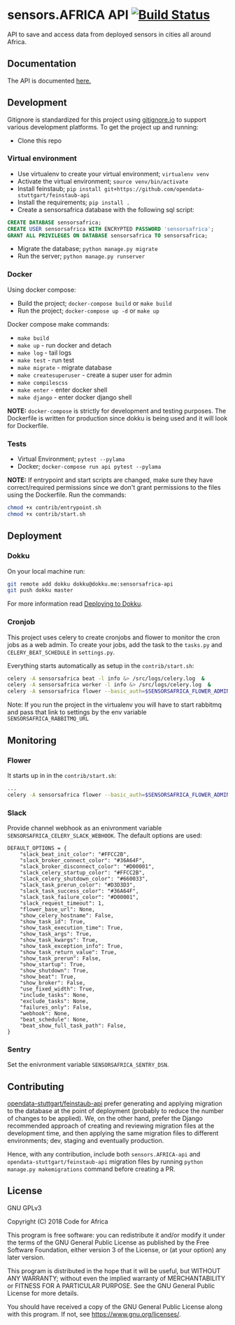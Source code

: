 # sensors.AFRICA API [![Build Status](https://travis-ci.org/CodeForAfrica/sensors.AFRICA-api.svg?branch=master)](https://travis-ci.org/CodeForAfricaLabs/sensors.AFRICA-api)

API to save and access data from deployed sensors in cities all around Africa.

## Documentation

The API is documented [here.](https://github.com/CodeForAfricaLabs/sensors.AFRICA-api/wiki/API-Documentation) 

## Development

Gitignore is standardized for this project using [gitignore.io](https://www.gitignore.io/) to support various development platforms.
To get the project up and running:

- Clone this repo

### Virtual environment

- Use virtualenv to create your virtual environment; `virtualenv venv`
- Activate the virtual environment; `source venv/bin/activate`
- Install feinstaub; `pip install git+https://github.com/opendata-stuttgart/feinstaub-api`
- Install the requirements; `pip install .`
- Create a sensorsafrica database with the following sql script:

```sql
CREATE DATABASE sensorsafrica;
CREATE USER sensorsafrica WITH ENCRYPTED PASSWORD 'sensorsafrica';
GRANT ALL PRIVILEGES ON DATABASE sensorsafrica TO sensorsafrica;
```

- Migrate the database; `python manage.py migrate`
- Run the server; `python manage.py runserver`

### Docker

Using docker compose:

- Build the project; `docker-compose build` or `make build`
- Run the project; `docker-compose up -d` or `make up`

Docker compose make commands:

- `make build`
- `make up` - run docker and detach
- `make log` - tail logs
- `make test` - run test
- `make migrate` - migrate database
- `make createsuperuser` - create a super user for admin
- `make compilescss`
- `make enter` - enter docker shell
- `make django` - enter docker django shell

**NOTE:**
`docker-compose` is strictly for development and testing purposes.
The Dockerfile is written for production since dokku is being used and it will look for Dockerfile.

### Tests

- Virtual Environment; `pytest --pylama`
- Docker; `docker-compose run api pytest --pylama`

**NOTE:**
If entrypoint and start scripts are changed, make sure they have correct/required permissions since we don't grant permissions to the files using the Dockerfile.
Run the commands:

```bash
chmod +x contrib/entrypoint.sh
chmod +x contrib/start.sh
```

## Deployment

### Dokku

On your local machine run:

```bash
git remote add dokku dokku@dokku.me:sensorsafrica-api
git push dokku master
```

For more information read [Deploying to Dokku](http://dokku.viewdocs.io/dokku/deployment/application-deployment/#deploying-to-dokku).

### Cronjob

This project uses celery to create cronjobs and flower to monitor the cron jobs as a web admin.
To create your jobs, add the task to the `tasks.py` and `CELERY_BEAT_SCHEDULE` in `settings.py`.

Everything starts automatically as setup in the `contrib/start.sh`:

```bash
celery -A sensorsafrica beat -l info &> /src/logs/celery.log  &
celery -A sensorsafrica worker -l info &> /src/logs/celery.log  &
celery -A sensorsafrica flower --basic_auth=$SENSORSAFRICA_FLOWER_ADMIN_USERNAME:$SENSORSAFRICA_FLOWER_ADMIN_PASSWORD &> /src/logs/celery.log  &
```

Note: If you run the project in the virtualenv you will have to start rabbitmq and pass that link to settings by the env variable `SENSORSAFRICA_RABBITMQ_URL`


## Monitoring

### Flower

It starts up in in the `contrib/start.sh`:

```bash
...
celery -A sensorsafrica flower --basic_auth=$SENSORSAFRICA_FLOWER_ADMIN_USERNAME:$SENSORSAFRICA_FLOWER_ADMIN_PASSWORD &> /src/logs/celery.log  &
```

### Slack

Provide channel webhook as an enivronment variable `SENSORSAFRICA_CELERY_SLACK_WEBHOOK`. The default options are used:

```
DEFAULT_OPTIONS = {
    "slack_beat_init_color": "#FFCC2B",
    "slack_broker_connect_color": "#36A64F",
    "slack_broker_disconnect_color": "#D00001",
    "slack_celery_startup_color": "#FFCC2B",
    "slack_celery_shutdown_color": "#660033",
    "slack_task_prerun_color": "#D3D3D3",
    "slack_task_success_color": "#36A64F",
    "slack_task_failure_color": "#D00001",
    "slack_request_timeout": 1,
    "flower_base_url": None,
    "show_celery_hostname": False,
    "show_task_id": True,
    "show_task_execution_time": True,
    "show_task_args": True,
    "show_task_kwargs": True,
    "show_task_exception_info": True,
    "show_task_return_value": True,
    "show_task_prerun": False,
    "show_startup": True,
    "show_shutdown": True,
    "show_beat": True,
    "show_broker": False,
    "use_fixed_width": True,
    "include_tasks": None,
    "exclude_tasks": None,
    "failures_only": False,
    "webhook": None,
    "beat_schedule": None,
    "beat_show_full_task_path": False,
}
```

### Sentry

Set the enivronment variable `SENSORSAFRICA_SENTRY_DSN`.

## Contributing

[opendata-stuttgart/feinstaub-api](https://github.com/opendata-stuttgart/feinstaub-api) prefer generating and applying migration to the database at the point of deployment (probably to reduce the number of changes to be applied).
We, on the other hand, prefer the Django recommended approach of creating and reviewing migration files at the development time, and then applying the same migration files to different environments; dev, staging and eventually production.

Hence, with any contribution, include both `sensors.AFRICA-api` and `opendata-stuttgart/feinstaub-api` migration files by running `python manage.py makemigrations` command before creating a PR.

## License

GNU GPLv3

Copyright (C) 2018 Code for Africa

This program is free software: you can redistribute it and/or modify
it under the terms of the GNU General Public License as published by
the Free Software Foundation, either version 3 of the License, or
(at your option) any later version.

This program is distributed in the hope that it will be useful,
but WITHOUT ANY WARRANTY; without even the implied warranty of
MERCHANTABILITY or FITNESS FOR A PARTICULAR PURPOSE. See the
GNU General Public License for more details.

You should have received a copy of the GNU General Public License
along with this program. If not, see <https://www.gnu.org/licenses/>.

